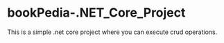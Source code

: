 # bookPedia-.NET_Core_Project

This is a simple .net core project where you can execute crud operations. 
